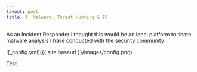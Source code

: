 ```yaml
---
layout: post
title: 1. Malware, Threat Hunting & IR
---
```


As an Incident Responder i thought this would be an ideal platform to share malware analysis I have conducted with the security community


![_config.yml]({{ site.baseurl }}/images/config.png)

Test

